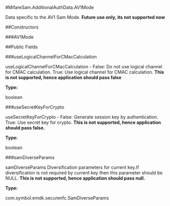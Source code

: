 #MifareSam.AdditionalAuthData.AV1Mode

Data specific to the AV1 Sam Mode. **Future use only, its not
 supported now**

##Constructors

###AV1Mode



##Public Fields

###useLogicalChannelForCMacCalculation

useLogicalChannelForCMacCalculation - False: Do not use logical
 channel for CMAC calculation. True: Use logical channel for CMAC
 calculation. **This is not supported, hence application should
 pass false**

**Type:**

boolean

###useSecretKeyForCrypto

useSecretKeyForCrypto - False: Generate session key by
 authentication. True: Use secret key for crypto. **This is not
 supported, hence application should pass false.**

**Type:**

boolean

###samDiverseParams

samDiverseParams Diversification parameters for current key.If
 diversification is not required by current key then this
 parameter should be NULL. **This is not supported, hence
 application should pass null.**

**Type:**

com.symbol.emdk.securenfc.SamDiverseParams

